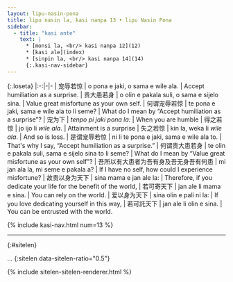 ```yaml
---
layout: lipu-nasin-pona
title: lipu nasin la, kasi nanpa 13 • lipu Nasin Pona
sidebar:
  - title: "kasi ante"
    text: |
      * [monsi la, <br/> kasi nanpa 12](12)
      * [kasi ale](index)
      * [sinpin la, <br/> kasi nanpa 14](14)
      {:.kasi-nav-sidebar}
---
```


{:.loseta}
|:-:|-|-
| 宠辱若惊           | o pona e jaki, o sama e wile ala.                     | Accept humiliation as a surprise.
| 贵大患若身         | o olin e pakala suli, o sama e sijelo sina.           | Value great misfortune as your own self.
| 何谓宠辱若惊       | te pona e jaki, sama e wile ala to li seme?           | What do I mean by “Accept humiliation as a surprise”?
| 宠为下             | _tenpo pi jaki pona la:_                              | When you are humble
| 得之若惊           | jo ijo li _wile ala_.                                 | Attainment is a surprise
| 失之若惊           | kin la, weka li _wile ala_.                           | And so is loss.
| 是谓宠辱若惊       | ni li te pona e jaki, sama e wile ala to.             | That's why I say, “Accept humiliation as a surprise.”
| 何谓贵大患若身     | te olin e pakala suli, sama e sijelo sina to li seme? | What do I mean by “Value great misfortune as your own self”?
| 吾所以有大患者<wbr/>为吾有身<wbr/>及吾无身<wbr/>吾有何患 | mi jan ala la, mi seme e pakala a? | If I have no self, how could I experience misfortune?
| 故贵以身为天下 | sina mama e jan ale la: | Therefore, if you dedicate your life for the benefit of the world,
| 若可寄天下     | jan ale li mama e sina. | You can rely on the world.
| 爱以身为天下   | sina olin e pali ni la: | If you love dedicating yourself in this way,
| 若可託天下     | jan ale li olin e sina. | You can be entrusted with the world.

{% include kasi-nav.html num=13 %}

-------
{:#sitelen}

...
{:sitelen data-sitelen-ratio="0.5"}

{% include sitelen-sitelen-renderer.html %}
